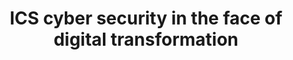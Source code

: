 ---
title: ICS cyber security in the face of digital transformation
permalink: "/expo/presentations/dr-kevin-jones/"
layout: expotalk
speaker:
- name: Dr Kevin Jones
  role: Head of Cyber Security Architecture, Innovation and Scouting
  work: Airbus Group
  image: dr-kevin-jones.png
id: expotalk
---